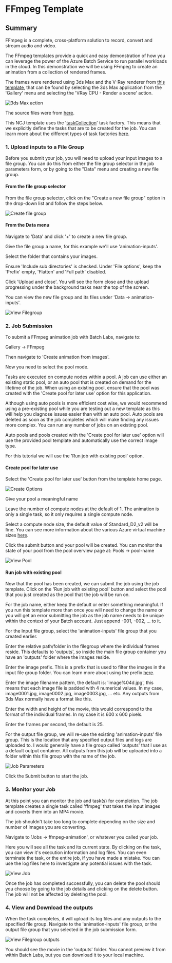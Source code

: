 
# FFmpeg Template

## Summary

FFmpeg is a complete, cross-platform solution to record, convert and stream audio and video.

The FFmpeg templates provide a quick and easy demonstration of how you can leverage the power of the Azure Batch Service to run parallel workloads in the cloud. In this demonstration we will be using FFmpeg to create an animation from a collection of rendered frames. 

The frames were rendered using 3ds Max and the V-Ray renderer from [this template](https://github.com/Azure/BatchLabs-data/tree/master/ncj/3dsmax/vray-scene), that can be found by selecting the 3ds Max application from the 'Gallery' menu and selecting the 'VRay CPU - Render a scene' action.

![3ds Max action](./images/select-action.png)

The source files were from [here](https://docs.chaosgroup.com/display/VRAY3MAX/Rendering+an+Animation+with+Moving+Objects).

This NCJ template uses the '[taskCollection](https://github.com/Azure/azure-batch-cli-extensions/blob/master/doc/taskFactories.md#task-collection)' task factory. This means that we explicitly define the tasks that are to be created for the job. You can learn more about the different types of task factories [here](https://github.com/Azure/azure-batch-cli-extensions/blob/master/doc/taskFactories.md).


### 1. Upload inputs to a File Group

Before you submit your job, you will need to upload your input images to a file group. You can do this from either the file group selector in the job parameters form, or by going to the "Data" menu and creating a new file group.
    
#### From the file group selector
From the file group selector, click on the "Create a new file group" option in the drop-down list and follow the steps below.

![Create file group](./images/create-file-group.png)

#### From the Data menu

Navigate to 'Data' and click '+' to create a new file group.

Give the file group a name, for this example we'll use 'animation-inputs'.

Select the folder that contains your images.

Ensure 'Include sub directories' is checked. Under 'File options', keep the 'Prefix' empty, 'Flatten' and 'Full path' disabled.

Click 'Upload and close'. You will see the form close and the upload progressing under the background tasks near the top of the screen.

You can view the new file group and its files under 'Data -> animation-inputs'.

![View Filegroup](./images/fg.png)


### 2. Job Submission

To submit a FFmpeg animation job with Batch Labs, navigate to:

Gallery -> FFmpeg

Then navigate to 'Create animation from images'.

Now you need to select the pool mode.

Tasks are executed on compute nodes within a pool.  A job can use either an existing static pool, or an auto pool that is created on demand for the lifetime of the job. When using an existing pool, ensure that the pool was created with the 'Create pool for later use' option for this application.

Although using auto pools is more efficient cost wise, we would recommend using a pre-existing pool while you are testing out a new template as this will help you diagnose issues easier than with an auto pool. Auto pools are deleted as soon as the job completes which will make finding any issues more complex. You can run any number of jobs on an existing pool.

Auto pools and pools created with the 'Create pool for later use' option will use the provided pool template and automatically use the correct image type.

For this tutorial we will use the 'Run job with existing pool' option.

#### Create pool for later use

Select the 'Create pool for later use' button from the template home page.

![Create Options](./images/create-pool.png)

Give your pool a meaningful name

Leave the number of compute nodes at the default of 1. The animation is only a single task, so it only requires a single compute node.

Select a compute node size, the default value of Standard_D2_v2 will be fine. You can see more information about the various Azure virtual machine sizes [here](https://docs.microsoft.com/en-us/azure/virtual-machines/windows/sizes).

Click the submit button and your pool will be created. You can monitor the state of your pool from the pool overview page at: Pools -> pool-name

![View Pool](./images/pool.png)

#### Run job with existing pool

Now that the pool has been created, we can submit the job using the job template. Click on the 'Run job with existing pool' button and select the pool that you just created as the pool that the job will be run on.

For the job name, either keep the default or enter something meaningful. If you run this template more than once you will need to change the name or you will get an error submitting the job as the job name needs to be unique within the context of your Batch account. Just append -001, -002, ... to it.

For the Input file group, select the 'animation-inputs' file group that you created earlier.

Enter the relative path/folder in the filegroup where the individual frames reside. This defaults to 'outputs', so inside the main file group container you have an 'outputs' folder where the images reside.

Enter the image prefix. This is a prefix that is used to filter the images in the input file group folder. You can learn more about using the prefix [here](https://github.com/Azure/azure-batch-cli-extensions/blob/master/doc/inputFiles.md#referencing-input-data).

Enter the image filename pattern, the default is: 'image%04d.jpg', this means that each image file is padded with 4 numerical values. In my case, image0001.jpg, image0002.jpg, image0003.jpg, ... etc. Any outputs from 3ds Max normally have a format like this.

Enter the width and height of the movie, this would correspond to the format of the individual frames. In my case it is 600 x 600 pixels.

Enter the frames per second, the default is 25.

For the output file group, we will re-use the existing 'animation-inputs' file group.  This is the location that any specified output files and logs are uploaded to. I would generally have a file group called 'outputs' that I use as a default output container. All outputs from this job will be uploaded into a folder within this file group with the name of the job.

![Job Parameters](./images/submit.png)

Click the Submit button to start the job.


### 3. Monitor your Job

At this point you can monitor the job and task(s) for completion. The job template creates a single task called 'ffmpeg' that takes the input images and coverts them into an MP4 movie.

The job shouldn't take too long to complete depending on the size and number of images you are converting.

Navigate to 'Jobs -> ffmpeg-animation', or whatever you called your job.

Here you will see all the task and its current state. By clicking on the task, you can view it's execution information and log files.  You can even terminate the task, or the entire job, if you have made a mistake. You can use the log files here to investigate any potential issues with the task.

![View Job](./images/running.png)

Once the job has completed successfully, you can delete the pool should you choose by going to the job details and clicking on the delete button. The job will not be affected by deleting the pool.

### 4. View and Download the outputs

When the task completes, it will upload its log files and any outputs to the specified file group. Navigate to the 'animation-inputs' file group, or the output file group that you selected in the job submission form. 

![View Filegroup outputs](./images/outputs.png)

You should see the movie in the 'outputs' folder. You cannot preview it from within Batch Labs, but you can download it to your local machine.
